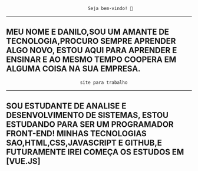                                    Seja bem-vindo! 👋
-----------------------------------------------------------------------------------
MEU NOME E DANILO,SOU UM AMANTE DE TECNOLOGIA,PROCURO SEMPRE APRENDER ALGO NOVO,
ESTOU AQUI PARA APRENDER E ENSINAR E AO MESMO TEMPO COOPERA EM ALGUMA COISA NA SUA 
EMPRESA.
-----------------------------------------------------------------------------------
                                site para trabalho
-----------------------------------------------------------------------------------
SOU ESTUDANTE DE ANALISE E DESENVOLVIMENTO DE SISTEMAS,
ESTOU ESTUDANDO PARA SER UM PROGRAMADOR FRONT-END!
MINHAS TECNOLOGIAS SAO,HTML,CSS,JAVASCRIPT E GITHUB,E FUTURAMENTE IREI COMEÇA OS 
ESTUDOS EM [VUE.JS]
-----------------------------------------------------------------------------------

